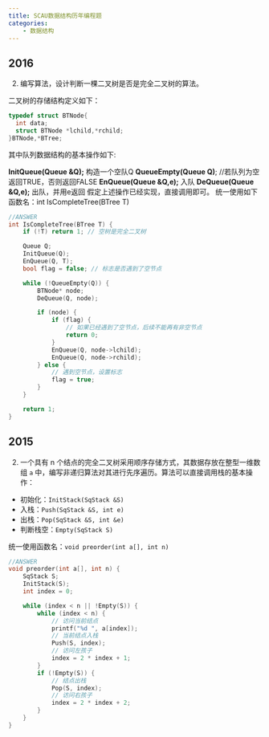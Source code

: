 ```yaml
---
title: SCAU数据结构历年编程题
categories: 
    - 数据结构
---
```

## 2016

2. 编写算法，设计判断一棵二叉树是否是完全二叉树的算法。

二叉树的存储结构定义如下：

```c++
typedef struct BTNode{
  int data;
  struct BTNode *lchild,*rchild;
}BTNode,*BTree;
```
其中队列数据结构的基本操作如下:

**InitQueue(Queue &Q);** 构造一个空队Q
**QueueEmpty(Queue Q)**; //若队列为空返回TRUE，否则返回FALSE
**EnQueue(Queue &Q,e);** 入队
**DeQueue(Queue &Q,e);** 出队，并用e返回 
假定上述操作已经实现，直接调用即可。
统一使用如下函数名：int IsCompleteTree(BTree T)

```c++
//ANSWER
int IsCompleteTree(BTree T) {
    if (!T) return 1; // 空树是完全二叉树

    Queue Q;
    InitQueue(Q);
    EnQueue(Q, T);
    bool flag = false; // 标志是否遇到了空节点

    while (!QueueEmpty(Q)) {
        BTNode* node;
        DeQueue(Q, node);

        if (node) {
            if (flag) {
                // 如果已经遇到了空节点，后续不能再有非空节点
                return 0;
            }
            EnQueue(Q, node->lchild);
            EnQueue(Q, node->rchild);
        } else {
            // 遇到空节点，设置标志
            flag = true;
        }
    }

    return 1;
}
```



## 2015

2. 一个具有 n 个结点的完全二叉树采用顺序存储方式，其数据存放在整型一维数组 `a` 中，编写非递归算法对其进行先序遍历。算法可以直接调用栈的基本操作：

- 初始化：`InitStack(SqStack &S)`
- 入栈：`Push(SqStack &S, int e)`
- 出栈：`Pop(SqStack &S, int &e)`
- 判断栈空：`Empty(SqStack S)`

统一使用函数名：`void preorder(int a[], int n)`

```cpp
//ANSWER
void preorder(int a[], int n) {
    SqStack S;
    InitStack(S);
    int index = 0;

    while (index < n || !Empty(S)) {
        while (index < n) {
            // 访问当前结点
            printf("%d ", a[index]);
            // 当前结点入栈
            Push(S, index);
            // 访问左孩子
            index = 2 * index + 1;
        }
        if (!Empty(S)) {
            // 结点出栈
            Pop(S, index);
            // 访问右孩子
            index = 2 * index + 2;
        }
    }
}
```